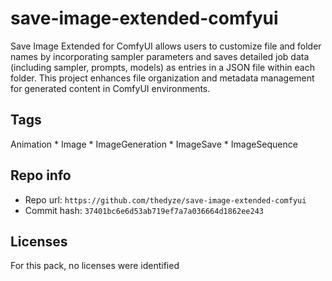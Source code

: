 # save-image-extended-comfyui
Save Image Extended for ComfyUI allows users to customize file and folder names by incorporating sampler parameters and saves detailed job data (including sampler, prompts, models) as entries in a JSON file within each folder. This project enhances file organization and metadata management for generated content in ComfyUI environments.

## Tags
Animation * Image * ImageGeneration * ImageSave * ImageSequence

## Repo info
- Repo url: `https://github.com/thedyze/save-image-extended-comfyui`
- Commit hash: `37401bc6e6d53ab719ef7a7a036664d1862ee243`

## Licenses
For this pack, no licenses were identified